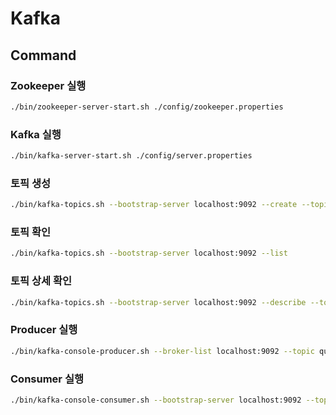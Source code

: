 # Kafka



## Command



### Zookeeper 실행

```sh
./bin/zookeeper-server-start.sh ./config/zookeeper.properties
```

### Kafka 실행

```sh
./bin/kafka-server-start.sh ./config/server.properties
```

### 

### 토픽 생성

```sh
./bin/kafka-topics.sh --bootstrap-server localhost:9092 --create --topic quickstart-events --partitions 1
```

### 토픽 확인

```sh
./bin/kafka-topics.sh --bootstrap-server localhost:9092 --list
```

### 토픽 상세 확인

```sh
./bin/kafka-topics.sh --bootstrap-server localhost:9092 --describe --topic quickstart-events
```



### Producer 실행

```sh
./bin/kafka-console-producer.sh --broker-list localhost:9092 --topic quickstart-events
```

### Consumer 실행

```sh
./bin/kafka-console-consumer.sh --bootstrap-server localhost:9092 --topic quickstart-events --from-beginning
```



